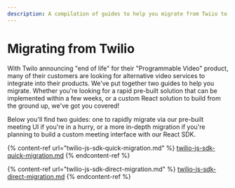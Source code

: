 ```yaml
---
description: A compilation of guides to help you migrate from Twiio to Whereby
---
```


# Migrating from Twilio

With Twilo announcing "end of life" for their "Programmable Video" product, many of their customers are looking for alternative video services to integrate into their products. We've put together two guides to help you migrate. Whether you're looking for a rapid pre-built solution that can be implemented within a few weeks, or a custom React solution to build from the ground up, we've got you covered!&#x20;

Below you'll find two guides: one to rapidly migrate via our pre-built meeting UI if you're in a hurry, or a more in-depth migration if you're planning to build a custom meeting interface with our React SDK.

{% content-ref url="twilio-js-sdk-quick-migration.md" %}
[twilio-js-sdk-quick-migration.md](twilio-js-sdk-quick-migration.md)
{% endcontent-ref %}

{% content-ref url="twilio-js-sdk-direct-migration.md" %}
[twilio-js-sdk-direct-migration.md](twilio-js-sdk-direct-migration.md)
{% endcontent-ref %}
